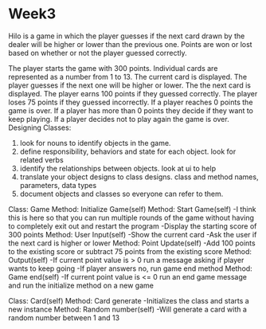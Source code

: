 # Week3
Hilo is a game in which the player guesses if the next card drawn by the dealer will be higher or lower than the previous one. Points are won or lost based on whether or not the player guessed correctly.

The player starts the game with 300 points.
Individual cards are represented as a number from 1 to 13.
The current card is displayed.
The player guesses if the next one will be higher or lower.
The the next card is displayed.
The player earns 100 points if they guessed correctly.
The player loses 75 points if they guessed incorrectly.
If a player reaches 0 points the game is over.
If a player has more than 0 points they decide if they want to keep playing.
If a player decides not to play again the game is over.
Designing Classes:
1. look for nouns to identify objects in the game.
2. define responsibility, behaviors and state for each object. look for related verbs
3. identify the relationships between objects. look at ui to help
4. translate your object designs to class designs. class and method names, parameters, data types
5. document objects and classes so everyone can refer to them.

Class: Game
Method: Initialize Game(self)
Method: Start Game(self)
-I think this is here so that you can run multiple rounds of the game without having to completely exit out and restart the program
-Display the starting score of 300 points
Method: User Input(self)
-Show the current card
-Ask the user if the next card is higher or lower
Method: Point Update(self)
-Add 100 points to the existing score or subtract 75 points from the existing score
Method: Output(self)
-If current point value is > 0 run a message asking if player wants to keep going
-If player answers no, run game end method
Method: Game end(self)
-If current point value is <= 0 run an end game message and run the initialize method on a new game

Class: Card(self)
Method: Card generate
-Initializes the class and starts a new instance
Method: Random number(self)
-Will generate a card with a random number between 1 and 13